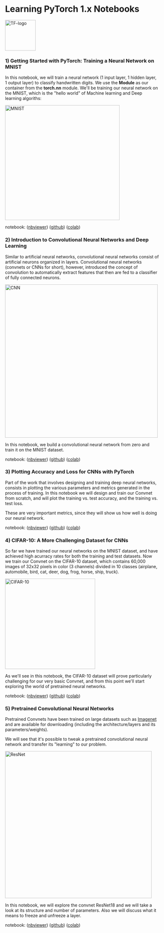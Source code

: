 # Learning PyTorch 1.x Notebooks

<img src="https://pytorch.org/assets/images/logo-icon.svg" title="TF-logo" width="100" />


### 1) Getting Started with PyTorch: Training a Neural Network on MNIST

In this notebook, we will train a neural network (1 input layer, 1 hidden layer, 1 output layer) to classify handwritten digits. We use the **Module** as our container from the **torch.nn** module. We'll be training our neural network  on the MNIST, which is the "hello world" of Machine learning and Deep learning algoriths:

<img src="https://upload.wikimedia.org/wikipedia/commons/2/27/MnistExamples.png" title="MNIST" width="375" />

notebook: ([nbviewer](https://nbviewer.jupyter.org/github/ccarpenterg/LearningPyTorch1.x/blob/master/01_getting_started_with_pytorch.ipynb)) ([github](https://github.com/ccarpenterg/LearningPyTorch1.x/blob/master/01_getting_started_with_pytorch.ipynb)) ([colab](https://colab.research.google.com/github/ccarpenterg/LearningPyTorch1.x/blob/master/01_getting_started_with_pytorch.ipynb))

### 2) Introduction to Convolutional Neural Networks and Deep Learning

Similar to artificial neural networks, convolutional neural networks consist of artificial neurons organized in layers. Convolutional neural networks (convnets or CNNs for short), however, introduced the concept of convolution to automatically extract features that then are fed to a classifier of fully connected neurons.

<img src="https://upload.wikimedia.org/wikipedia/commons/thumb/6/63/Typical_cnn.png/800px-Typical_cnn.png" 
title="CNN" width="500" />

In this notebook, we build a convolutional neural network from zero and train it on the MNIST dataset.

notebook: ([nbviewer](https://nbviewer.jupyter.org/github/ccarpenterg/LearningPyTorch1.x/blob/master/02_introduction_to_convnets_with_pytorch.ipynb)) ([github](https://github.com/ccarpenterg/LearningPyTorch1.x/blob/master/02_introduction_to_convnets_with_pytorch.ipynb)) ([colab](https://colab.research.google.com/github/ccarpenterg/LearningPyTorch1.x/blob/master/02_introduction_to_convnets_with_pytorch.ipynb))

### 3) Plotting Accuracy and Loss for CNNs with PyTorch

Part of the work that involves designing and training deep neural networks, consists in plotting the various parameters and metrics generated in the process of training. In this notebook we will design and train our Convnet from scratch, and will plot the training vs. test accuracy, and the training vs. test loss.

These are very important metrics, since they will show us how well is doing our neural network.

notebook: ([nbviewer](https://nbviewer.jupyter.org/github/ccarpenterg/LearningPyTorch1.x/blob/master/03_plotting_loss_and_accuracy.ipynb)) ([github](https://github.com/ccarpenterg/LearningPyTorch1.x/blob/master/03_plotting_loss_and_accuracy.ipynb)) ([colab](https://colab.research.google.com/github/ccarpenterg/LearningPyTorch1.x/blob/master/03_plotting_loss_and_accuracy.ipynb))

### 4) CIFAR-10: A More Challenging Dataset for CNNs

So far we have trained our neural networks on the MNIST dataset, and have achieved high acurracy rates for both the training and test datasets. Now we train our Convnet on the CIFAR-10 dataset, which contains 60,000 images of 32x32 pixels in color (3 channels) divided in 10 classes (airplane, automobile, bird, cat, deer, dog, frog, horse, ship, truck).

<img src="https://storage.googleapis.com/kaggle-competitions/kaggle/3649/media/cifar-10.png" title="CIFAR-10" width="295" />

As we'll see in this notebook, the CIFAR-10 dataset will prove particularly challenging for our very basic Convnet, and from this point we'll start exploring the world of pretrained neural networks.

notebook: ([nbviewer](https://nbviewer.jupyter.org/github/ccarpenterg/LearningPyTorch1.x/blob/master/04_cifar_10_challenging_convnets.ipynb)) ([github](https://github.com/ccarpenterg/LearningPyTorch1.x/blob/master/04_cifar_10_challenging_convnets.ipynb)) ([colab](https://colab.research.google.com/github/ccarpenterg/LearningPyTorch1.x/blob/master/04_cifar_10_challenging_convnets.ipynb))

### 5) Pretrained Convolutional Neural Networks

Pretrained Convnets have been trained on large datasets such as [Imagenet](https://en.wikipedia.org/wiki/ImageNet) and are available for downloading (including the architecture/layers and its parameters/weights).

We will see that it's possible to tweak a pretrained convolutional neural network and transfer its "learning" to our problem.

<img src="https://d2l.ai/_images/residual-block.svg" title="ResNet" width="480" />

In this notebook, we will explore the convnet ResNet18 and we will take a look at its structure and number of parameters. Also we will discuss what it means to freeze and unfreeze a layer.

notebook: ([nbviewer](https://nbviewer.jupyter.org/github/ccarpenterg/LearningPyTorch1.x/blob/master/05_pretrained_convnets_and_transfer_learning.ipynb)) ([github](https://github.com/ccarpenterg/LearningPyTorch1.x/blob/master/05_pretrained_convnets_and_transfer_learning.ipynb)) ([colab](https://colab.research.google.com/github/ccarpenterg/LearningPyTorch1.x/blob/master/05_pretrained_convnets_and_transfer_learning.ipynb))
